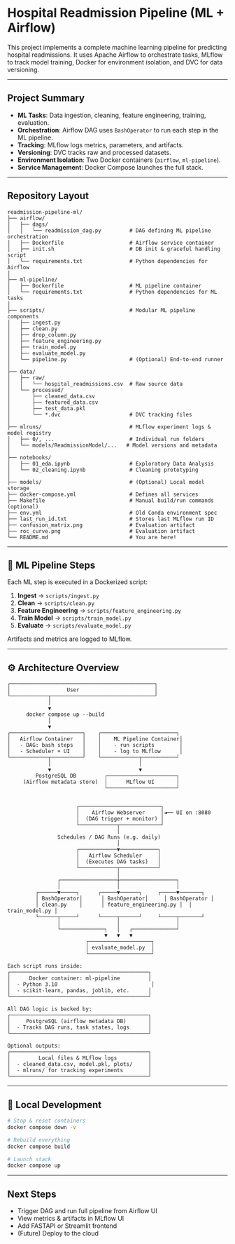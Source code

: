
# Hospital Readmission Pipeline (ML + Airflow)

This project implements a complete machine learning pipeline for predicting hospital readmissions. It uses Apache Airflow to orchestrate tasks, MLflow to track model training, Docker for environment isolation, and DVC for data versioning.

---

## Project Summary

- **ML Tasks**: Data ingestion, cleaning, feature engineering, training, evaluation.
- **Orchestration**: Airflow DAG uses `BashOperator` to run each step in the ML pipeline.
- **Tracking**: MLflow logs metrics, parameters, and artifacts.
- **Versioning**: DVC tracks raw and processed datasets.
- **Environment Isolation**: Two Docker containers (`airflow`, `ml-pipeline`).
- **Service Management**: Docker Compose launches the full stack.

---

## Repository Layout

```
readmission-pipeline-ml/
├── airflow/
│   ├── dags/
│   │   └── readmission_dag.py         # DAG defining ML pipeline orchestration
│   ├── Dockerfile                     # Airflow service container
│   ├── init.sh                        # DB init & graceful handling script
│   └── requirements.txt               # Python dependencies for Airflow
│
├── ml-pipeline/
│   ├── Dockerfile                     # ML pipeline container
│   └── requirements.txt               # Python dependencies for ML tasks
│
├── scripts/                           # Modular ML pipeline components
│   ├── ingest.py
│   ├── clean.py
│   ├── drop_column.py
│   ├── feature_engineering.py
│   ├── train_model.py
│   ├── evaluate_model.py
│   └── pipeline.py                    # (Optional) End-to-end runner
│
├── data/
│   ├── raw/
│   │   └── hospital_readmissions.csv  # Raw source data
│   └── processed/
│       ├── cleaned_data.csv
│       ├── featured_data.csv
│       ├── test_data.pkl
│       └── *.dvc                      # DVC tracking files
│
├── mlruns/                            # MLflow experiment logs & model registry
│   ├── 0/, ...                        # Individual run folders
│   └── models/ReadmissionModel/...   # Model versions and metadata
│
├── notebooks/
│   ├── 01_eda.ipynb                   # Exploratory Data Analysis
│   └── 02_cleaning.ipynb              # Cleaning prototyping
│
├── models/                            # (Optional) Local model storage
├── docker-compose.yml                 # Defines all services
├── Makefile                           # Manual build/run commands (optional)
├── env.yml                            # Old Conda environment spec
├── last_run_id.txt                    # Stores last MLflow run ID
├── confusion_matrix.png               # Evaluation artifact
├── roc_curve.png                      # Evaluation artifact
└── README.md                          # You are here!
```

---

## 🧠 ML Pipeline Steps

Each ML step is executed in a Dockerized script:

1. **Ingest** → `scripts/ingest.py`
2. **Clean** → `scripts/clean.py`
3. **Feature Engineering** → `scripts/feature_engineering.py`
4. **Train Model** → `scripts/train_model.py`
5. **Evaluate** → `scripts/evaluate_model.py`

Artifacts and metrics are logged to MLflow.

---

## ⚙️ Architecture Overview

```
┌──────────────────────────────────────────────┐
│                  User                        │
└────────────┬─────────────────────────────────┘
             │
             ▼
      docker compose up --build
             │
             ▼
┌───────────────────────┐    ┌────────────────────────┐
│   Airflow Container   │    │    ML Pipeline Container│
│   - DAG: bash steps   │    │    - run scripts        │
│   - Scheduler + UI    │    │    - log to MLflow      │
└────────────┬──────────┘    └────────────┬───────────┘
             │                            │
             ▼                            ▼
         PostgreSQL DB         ┌──────────────────────┐
     (Airflow metadata store)  │      MLflow UI       │
                               └──────────────────────┘
```


```

                      ┌──────────────────────────┐
                      │    Airflow Webserver     │◄── UI on :8080
                      │  (DAG trigger + monitor) │
                      └────────────┬─────────────┘
                                   │
                Schedules / DAG Runs (e.g. daily)
                                   │
                      ┌────────────▼────────────┐
                      │   Airflow Scheduler     │
                      │  (Executes DAG tasks)   │
                      └────────────┬────────────┘
                                   │
                ┌──────────────────┼──────────────────┐
                │                  │                  │
         ┌──────▼─────┐      ┌─────▼──────┐     ┌─────▼───────┐
         │ BashOperator│      │ BashOperator│     │ BashOperator │
         │ clean.py    │      │ feature_engineering.py │  │ train_model.py │
         └──────┬─────┘      └─────┬──────┘     └─────┬───────┘
                │                  │                  │
                └──────────────┐   │   ┌──────────────┘
                               ▼   ▼   ▼
                         ┌────────────────────┐
                         │ evaluate_model.py  │
                         └────────────────────┘

Each script runs inside:
┌────────────────────────────────────────────┐
│      Docker container: ml-pipeline         │
│  - Python 3.10                              │
│  - scikit-learn, pandas, joblib, etc.      │
└────────────────────────────────────────────┘

All DAG logic is backed by:
┌────────────────────────────────────────────┐
│     PostgreSQL (airflow metadata DB)       │
│  - Tracks DAG runs, task states, logs      │
└────────────────────────────────────────────┘

Optional outputs:
┌────────────────────────────────────────────┐
│         Local files & MLflow logs          │
│  - cleaned_data.csv, model.pkl, plots/     │
│  - mlruns/ for tracking experiments        │
└────────────────────────────────────────────┘
```


---

## 🧪 Local Development

```bash
# Stop & reset containers
docker compose down -v

# Rebuild everything
docker compose build

# Launch stack
docker compose up
```

---

## Next Steps

- Trigger DAG and run full pipeline from Airflow UI
- View metrics & artifacts in MLflow UI
- Add FASTAPI or Streamlit frontend
- (Future) Deploy to the cloud
